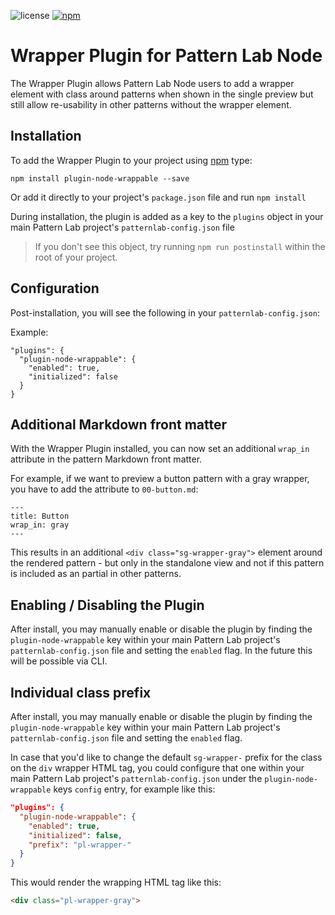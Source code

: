 ![license](https://img.shields.io/github/license/networkteam/patternlab-plugin-node-wrappable.svg)
[![npm](https://img.shields.io/npm/v/plugin-node-wrappable.svg)](https://www.npmjs.com/package/plugin-node-wrappable)

# Wrapper Plugin for Pattern Lab Node

The Wrapper Plugin allows Pattern Lab Node users to add a wrapper element with class around patterns when shown in the single preview but still allow re-usability in other patterns without the wrapper element.

## Installation

To add the Wrapper Plugin to your project using [npm](http://npmjs.com/) type:

    npm install plugin-node-wrappable --save

Or add it directly to your project's `package.json` file and run `npm install`

During installation, the plugin is added as a key to the `plugins` object in your main Pattern Lab project's `patternlab-config.json` file

> If you don't see this object, try running `npm run postinstall` within the root of your project.

## Configuration

Post-installation, you will see the following in your `patternlab-config.json`:

Example:

```
"plugins": {
  "plugin-node-wrappable": {
    "enabled": true,
    "initialized": false
  }
}
```

## Additional Markdown front matter

With the Wrapper Plugin installed, you can now set an additional `wrap_in` attribute in the pattern Markdown front matter.

For example, if we want to preview a button pattern with a gray wrapper, you have to add the attribute to `00-button.md`:

```
---
title: Button
wrap_in: gray
---
```

This results in an additional `<div class="sg-wrapper-gray">` element around the rendered pattern - but only in the standalone view and not if this pattern is included as an partial in other patterns.

## Enabling / Disabling the Plugin

After install, you may manually enable or disable the plugin by finding the `plugin-node-wrappable` key within your main Pattern Lab project's `patternlab-config.json` file and setting the `enabled` flag. In the future this will be possible via CLI.

## Individual class prefix

After install, you may manually enable or disable the plugin by finding the `plugin-node-wrappable` key within your main Pattern Lab project's `patternlab-config.json` file and setting the `enabled` flag.

In case that you'd like to change the default `sg-wrapper-` prefix for the class on the `div` wrapper HTML tag, you could configure that one within your main Pattern Lab project's `patternlab-config.json` under the `plugin-node-wrappable` keys `config` entry, for example like this:

``` json
"plugins": {
  "plugin-node-wrappable": {
    "enabled": true,
    "initialized": false,
    "prefix": "pl-wrapper-"
  }
}
```

This would render the wrapping HTML tag like this:
``` html
<div class="pl-wrapper-gray">
```